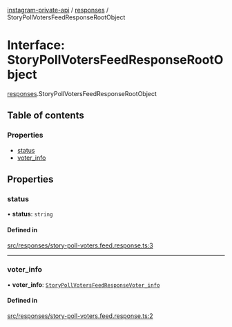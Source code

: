 [instagram-private-api](../../README.md) / [responses](../../modules/responses.md) / StoryPollVotersFeedResponseRootObject

# Interface: StoryPollVotersFeedResponseRootObject

[responses](../../modules/responses.md).StoryPollVotersFeedResponseRootObject

## Table of contents

### Properties

- [status](StoryPollVotersFeedResponseRootObject.md#status)
- [voter\_info](StoryPollVotersFeedResponseRootObject.md#voter_info)

## Properties

### status

• **status**: `string`

#### Defined in

[src/responses/story-poll-voters.feed.response.ts:3](https://github.com/Nerixyz/instagram-private-api/blob/4971f34/src/responses/story-poll-voters.feed.response.ts#L3)

___

### voter\_info

• **voter\_info**: [`StoryPollVotersFeedResponseVoter_info`](StoryPollVotersFeedResponseVoter_info.md)

#### Defined in

[src/responses/story-poll-voters.feed.response.ts:2](https://github.com/Nerixyz/instagram-private-api/blob/4971f34/src/responses/story-poll-voters.feed.response.ts#L2)
